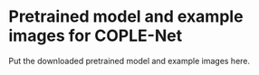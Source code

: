 # Pretrained model and example images for COPLE-Net
Put the downloaded pretrained model and example images here.
